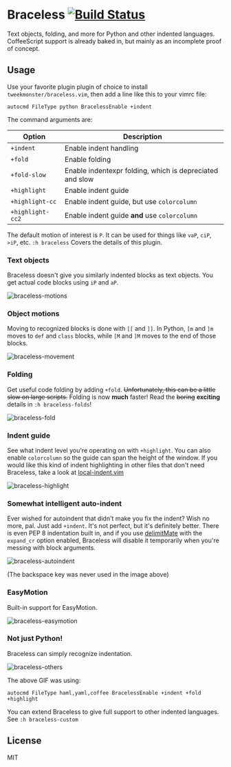 # Braceless [![Build Status](https://travis-ci.org/tweekmonster/braceless.vim.svg?branch=master)](https://travis-ci.org/tweekmonster/braceless.vim)

Text objects, folding, and more for Python and other indented languages.
CoffeeScript support is already baked in, but mainly as an incomplete proof of
concept.


## Usage

Use your favorite plugin plugin of choice to install
`tweekmonster/braceless.vim`, then add a line like this to your vimrc file:

```vim
autocmd FileType python BracelessEnable +indent
```

The command arguments are:

Option | Description
------ | -----------
`+indent` | Enable indent handling
`+fold` | Enable folding
`+fold-slow` | Enable indentexpr folding, which is depreciated and slow
`+highlight` | Enable indent guide
`+highlight-cc` | Enable indent guide, but use `colorcolumn`
`+highlight-cc2` | Enable indent guide **and** use `colorcolumn`


The default motion of interest is `P`.  It can be used for things like `vaP`,
`ciP`, `>iP`, etc.  `:h braceless` Covers the details of this plugin.


### Text objects
Braceless doesn't give you similarly indented blocks as text objects.  You get
actual code blocks using `iP` and `aP`.

![braceless-motions](https://cloud.githubusercontent.com/assets/111942/13040603/5da43e56-d37c-11e5-835a-2135d30451e2.gif)


### Object motions

Moving to recognized blocks is done with `[[` and `]]`.  In Python, `[m` and
`]m` moves to `def` and `class` blocks, while `[M` and `]M` moves to the end of
those blocks.

![braceless-movement](https://cloud.githubusercontent.com/assets/111942/13040689/4a3bb9b0-d37d-11e5-985e-f94fe23b280c.gif)


### Folding

Get useful code folding by adding `+fold`.  ~~Unfortunately, this can be a
little slow on large scripts.~~  Folding is now **much** faster!  Read the
~~boring~~ **exciting** details in `:h braceless-folds`!

![braceless-fold](https://cloud.githubusercontent.com/assets/111942/13040746/f5f29332-d37d-11e5-95b0-6b30a2f2adc1.gif)


### Indent guide

See what indent level you're operating on with `+highlight`.  You can also
enable `colorcolumn` so the guide can span the height of the window.  If you
would like this kind of indent highlighting in other files that don't need
Braceless, take a look at
[local-indent.vim](https://github.com/tweekmonster/local-indent.vim)

![braceless-highlight](https://cloud.githubusercontent.com/assets/111942/13040915/11a1cf74-d380-11e5-8e56-da487f0536f8.gif)


### Somewhat intelligent auto-indent

Ever wished for autoindent that didn't make you fix the indent?  Wish no more,
pal.  Just add `+indent`.  It's not perfect, but it's definitely better.  There
is even PEP 8 indentation built in, and if you use
[delimitMate](https://github.com/Raimondi/delimitMate) with the `expand_cr`
option enabled, Braceless will disable it temporarily when you're messing with
block arguments.

![braceless-autoindent](https://cloud.githubusercontent.com/assets/111942/13276832/41eb5e76-da91-11e5-9d29-0537dd887f2b.gif)

(The backspace key was never used in the image above)


### EasyMotion

Built-in support for EasyMotion.

![braceless-easymotion](https://cloud.githubusercontent.com/assets/111942/13041314/20748e02-d384-11e5-9387-30f5362cf3f4.gif)


### Not just Python!

Braceless can simply recognize indentation.

![braceless-others](https://cloud.githubusercontent.com/assets/111942/13052462/f87c07ce-d3cc-11e5-8024-328d58371e5d.gif)

The above GIF was using:

```vim
autocmd FileType haml,yaml,coffee BracelessEnable +indent +fold +highlight
```

You can extend Braceless to give full support to other indented languages.
See `:h braceless-custom`


## License

MIT
